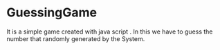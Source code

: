 # GuessingGame
It is a simple game created with java script .
In this we have to guess the number that randomly generated by the System.
